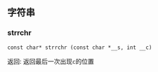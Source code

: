 ## 字符串

### strrchr

```
const char* strrchr (const char *__s, int __c)
```

返回: 返回最后一次出现`c`的位置

### 